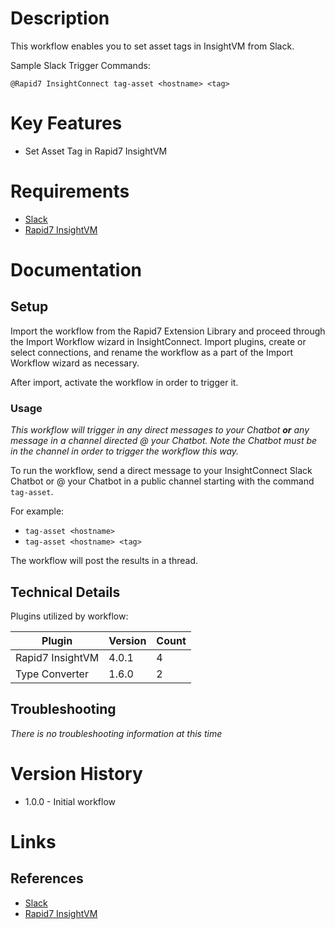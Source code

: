 # Description

This workflow enables you to set asset tags in InsightVM from Slack.

Sample Slack Trigger Commands:

`@Rapid7 InsightConnect tag-asset <hostname> <tag>`

# Key Features

* Set Asset Tag in Rapid7 InsightVM

# Requirements

* [Slack](https://insightconnect.help.rapid7.com/docs/configure-slack-for-chatops)
* [Rapid7 InsightVM](https://www.rapid7.com/products/insightvm/)

# Documentation

## Setup

Import the workflow from the Rapid7 Extension Library and proceed through the Import Workflow wizard in InsightConnect. Import plugins, create or select connections, and rename the workflow as a part of the Import Workflow wizard as necessary.

After import, activate the workflow in order to trigger it.

### Usage

*This workflow will trigger in any direct messages to your Chatbot **or** any message in a channel directed @ your Chatbot. Note the Chatbot must be in the channel in order to trigger the workflow this way.*

To run the workflow, send a direct message to your InsightConnect Slack Chatbot or @ your Chatbot in a public channel starting with the command `tag-asset`.

For example:

* `tag-asset <hostname>`
* `tag-asset <hostname> <tag>`

The workflow will post the results in a thread.

## Technical Details

Plugins utilized by workflow:

|Plugin|Version|Count|
|----|----|--------|
|Rapid7 InsightVM|4.0.1|4|
|Type Converter|1.6.0|2|

## Troubleshooting

_There is no troubleshooting information at this time_

# Version History

* 1.0.0 - Initial workflow

# Links

## References

* [Slack](https://insightconnect.help.rapid7.com/docs/configure-slack-for-chatops)
* [Rapid7 InsightVM](https://www.rapid7.com/products/insightvm/)
